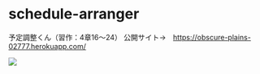 # schedule-arranger

予定調整くん（習作：4章16〜24）
公開サイト→　https://obscure-plains-02777.herokuapp.com/

<img src="https://pds.exblog.jp/pds/1/202101/31/57/b0351457_19502323.png">
